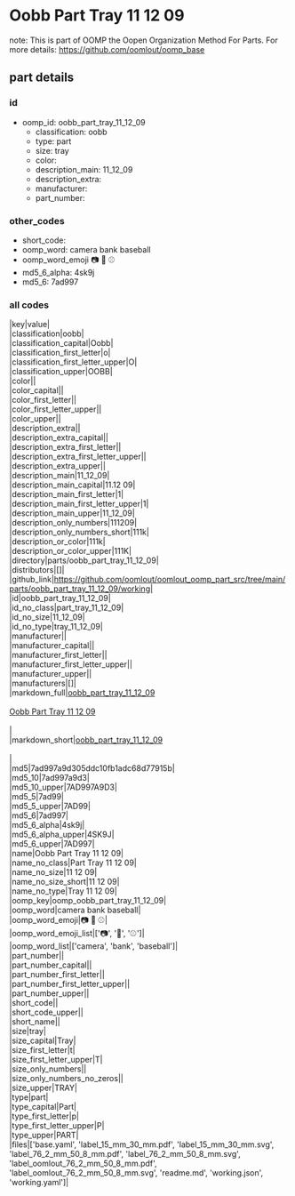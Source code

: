 # Oobb Part Tray 11 12 09  

note: This is part of OOMP the Oopen Organization Method For Parts. For more details: https://github.com/oomlout/oomp_base

##  part details





### id
* oomp_id: oobb_part_tray_11_12_09
  * classification: oobb
  * type: part
  * size: tray
  * color: 
  * description_main: 11_12_09
  * description_extra: 
  * manufacturer: 
  * part_number: 

### other_codes
* short_code: 
* oomp_word: camera bank baseball
* oomp_word_emoji :camera: :bank: :baseball:
* md5_6_alpha: 4sk9j
* md5_6: 7ad997

### all codes 
|key|value|  
|classification|oobb|  
|classification_capital|Oobb|  
|classification_first_letter|o|  
|classification_first_letter_upper|O|  
|classification_upper|OOBB|  
|color||  
|color_capital||  
|color_first_letter||  
|color_first_letter_upper||  
|color_upper||  
|description_extra||  
|description_extra_capital||  
|description_extra_first_letter||  
|description_extra_first_letter_upper||  
|description_extra_upper||  
|description_main|11_12_09|  
|description_main_capital|11.12 09|  
|description_main_first_letter|1|  
|description_main_first_letter_upper|1|  
|description_main_upper|11_12_09|  
|description_only_numbers|111209|  
|description_only_numbers_short|111k|  
|description_or_color|111k|  
|description_or_color_upper|111K|  
|directory|parts/oobb_part_tray_11_12_09|  
|distributors|[]|  
|github_link|https://github.com/oomlout/oomlout_oomp_part_src/tree/main/parts/oobb_part_tray_11_12_09/working|  
|id|oobb_part_tray_11_12_09|  
|id_no_class|part_tray_11_12_09|  
|id_no_size|11_12_09|  
|id_no_type|tray_11_12_09|  
|manufacturer||  
|manufacturer_capital||  
|manufacturer_first_letter||  
|manufacturer_first_letter_upper||  
|manufacturer_upper||  
|manufacturers|[]|  
|markdown_full|[oobb_part_tray_11_12_09](https://github.com/oomlout/oomlout_oomp_part_src/tree/main/parts/oobb_part_tray_11_12_09/working)<br>[](https://github.com/oomlout/oomlout_oomp_part_src/tree/main/parts/oobb_part_tray_11_12_09/working)<br>[Oobb Part Tray 11 12 09](https://github.com/oomlout/oomlout_oomp_part_src/tree/main/parts/oobb_part_tray_11_12_09/working)<br><br>|  
|markdown_short|[oobb_part_tray_11_12_09](https://github.com/oomlout/oomlout_oomp_part_src/tree/main/parts/oobb_part_tray_11_12_09/working)<br><br>|  
|md5|7ad997a9d305ddc10fb1adc68d77915b|  
|md5_10|7ad997a9d3|  
|md5_10_upper|7AD997A9D3|  
|md5_5|7ad99|  
|md5_5_upper|7AD99|  
|md5_6|7ad997|  
|md5_6_alpha|4sk9j|  
|md5_6_alpha_upper|4SK9J|  
|md5_6_upper|7AD997|  
|name|Oobb Part Tray 11 12 09|  
|name_no_class|Part Tray 11 12 09|  
|name_no_size|11 12 09|  
|name_no_size_short|11 12 09|  
|name_no_type|Tray 11 12 09|  
|oomp_key|oomp_oobb_part_tray_11_12_09|  
|oomp_word|camera bank baseball|  
|oomp_word_emoji|:camera: :bank: :baseball:|  
|oomp_word_emoji_list|[':camera:', ':bank:', ':baseball:']|  
|oomp_word_list|['camera', 'bank', 'baseball']|  
|part_number||  
|part_number_capital||  
|part_number_first_letter||  
|part_number_first_letter_upper||  
|part_number_upper||  
|short_code||  
|short_code_upper||  
|short_name||  
|size|tray|  
|size_capital|Tray|  
|size_first_letter|t|  
|size_first_letter_upper|T|  
|size_only_numbers||  
|size_only_numbers_no_zeros||  
|size_upper|TRAY|  
|type|part|  
|type_capital|Part|  
|type_first_letter|p|  
|type_first_letter_upper|P|  
|type_upper|PART|  
|files|['base.yaml', 'label_15_mm_30_mm.pdf', 'label_15_mm_30_mm.svg', 'label_76_2_mm_50_8_mm.pdf', 'label_76_2_mm_50_8_mm.svg', 'label_oomlout_76_2_mm_50_8_mm.pdf', 'label_oomlout_76_2_mm_50_8_mm.svg', 'readme.md', 'working.json', 'working.yaml']|  
